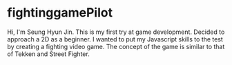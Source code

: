 # fightinggamePilot

Hi, I'm Seung Hyun Jin.
This is my first try at game development. Decided to approach a 2D as a beginner.
I wanted to put my Javascript skills to the test by creating a fighting video game. The concept of the game is similar to that of Tekken and Street Fighter.
